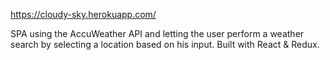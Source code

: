 https://cloudy-sky.herokuapp.com/

SPA using the AccuWeather API and letting the user perform a weather search by selecting a location based on his input. Built with React & Redux.

